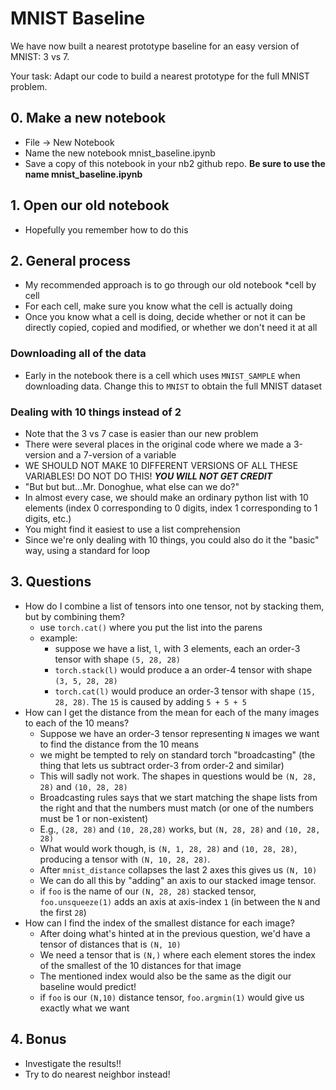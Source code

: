 # MNIST Baseline

We have now built a nearest prototype baseline for an easy version of MNIST: 3 vs 7.

Your task: Adapt our code to build a nearest prototype for the full MNIST problem.


## 0. Make a new notebook
* File -> New Notebook
* Name the new notebook mnist_baseline.ipynb
* Save a copy of this notebook in your nb2 github repo. **Be sure to use the name mnist_baseline.ipynb** 
## 1. Open our old notebook
* Hopefully you remember how to do this

## 2. General process
* My recommended approach is to go through our old notebook *cell by cell
* For each cell, make sure you know what the cell is actually doing
* Once you know what a cell is doing, decide whether or not it can be directly copied, copied and modified, or whether we don't need it at all

### Downloading all of the data
* Early in the notebook there is a cell which uses `MNIST_SAMPLE` when downloading data. Change this to `MNIST` to obtain the full MNIST dataset

### Dealing with 10 things instead of 2
* Note that the 3 vs 7 case is easier than our new problem
* There were several places in the original code where we made a 3-version and a 7-version of a variable
* WE SHOULD NOT MAKE 10 DIFFERENT VERSIONS OF ALL THESE VARIABLES! DO NOT DO THIS! ***YOU WILL NOT GET CREDIT***
* "But but but...Mr. Donoghue, what else can we do?"
* In almost every case, we should make an ordinary python list with 10 elements (index 0 corresponding to 0 digits, index 1 corresponding to 1 digits, etc.)
* You might find it easiest to use a list comprehension
* Since we're only dealing with 10 things, you could also do it the "basic" way, using a standard for loop


## 3. Questions
* How do I combine a list of tensors into one tensor, not by stacking them, but by combining them?
  * use `torch.cat()` where you put the list into the parens
  * example:
    *  suppose we have a list, `l`, with 3 elements, each an order-3 tensor with shape `(5, 28, 28)`
    *  `torch.stack(l)` would produce a an order-4 tensor with shape `(3, 5, 28, 28)`
    *  `torch.cat(l)` would produce an order-3 tensor with shape `(15, 28, 28)`. The `15` is caused by adding `5 + 5 + 5`
* How can I get the distance from the mean for each of the many images to each of the 10 means?
  * Suppose we  have an order-3 tensor representing `N` images we want to find the distance from the 10 means
  * we might be tempted to rely on standard torch "broadcasting" (the thing that lets us subtract order-3 from order-2 and similar)
  * This will sadly not work. The shapes in questions would be `(N, 28, 28)` and `(10, 28, 28)`
  * Broadcasting rules says that we start matching the shape lists from the right and that the numbers must match (or one of the numbers must be 1 or non-existent)
  * E.g., `(28, 28)` and `(10, 28,28)` works, but  `(N, 28, 28)` and `(10, 28, 28)`
  * What would work though, is `(N, 1, 28, 28)` and `(10, 28, 28)`, producing a tensor with `(N, 10, 28, 28)`. 
  * After `mnist_distance` collapses the last 2 axes this gives us `(N, 10)`
  * We can do all this by "adding" an axis to our stacked image tensor.
  * if `foo` is the name of our `(N, 28, 28)` stacked tensor, `foo.unsqueeze(1)` adds an axis at axis-index `1` (in between the `N` and the first `28`)
* How can I find the index of the smallest distance for each image?
  * After doing what's hinted at in the previous question, we'd have a tensor of distances that is `(N, 10)`
  * We need a tensor that is `(N,)` where each element stores the index of the smallest of the 10 distances for that image
  * The mentioned index would also be the same as the digit our baseline would predict!
  * if `foo` is our `(N,10)` distance tensor, `foo.argmin(1)` would give us exactly what we want

## 4. Bonus
* Investigate the results!!
* Try to do nearest neighbor instead!



